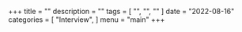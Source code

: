 +++
title = ""
description = ""
tags = [
    "",
    "",
    ""
]
date = "2022-08-16"
categories = [
    "Interview",
]
menu = "main"
+++

